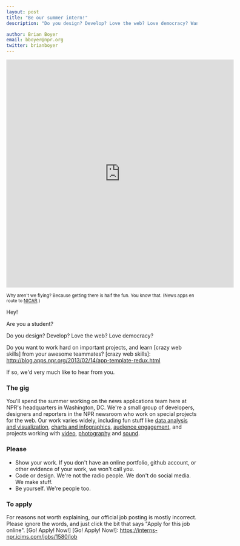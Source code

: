 ```yaml
---
layout: post
title: "Be our summer intern!"
description: "Do you design? Develop? Love the web? Love democracy? Want to spend a summer in Washington, DC?"

author: Brian Boyer
email: bboyer@npr.org
twitter: brianboyer
---
```


<iframe src="https://vine.co/v/bXm3FjFtqAp/card" height="600" width="600" border="0" frameborder="0">
    <!--whitespace seems important to markdown, silly-->
</iframe>
<p><small>Why aren't we flying? Because getting there is half the fun. You know that. (News apps en route to <a href="http://ire.org/conferences/nicar-2013/">NICAR</a>.)</small></p>

Hey!

Are you a student?

Do you design? Develop? Love the web? Love democracy?

Do you want to work hard on important projects, and learn [crazy web skills] from your awesome teammates?
[crazy web skills]: http://blog.apps.npr.org/2013/02/14/app-template-redux.html

If so, we'd very much like to hear from you.

### The gig

You'll spend the summer working on the news applications team here at NPR's headquarters in Washington, DC. We're a small group of developers, designers and reporters in the NPR newsroom who work on special projects for the web. Our work varies widely, including fun stuff like [data analysis and visualization], [charts and infographics], [audience engagement], and projects working with [video], [photography] and [sound].

[data analysis and visualization]: http://election2012.npr.org/
[charts and infographics]: http://www.npr.org/blogs/itsallpolitics/2013/02/13/171935151/chart-check-did-obama-s-graphics-enhance-his-big-speech
[audience engagement]: http://apps.npr.org/inauguration/
[video]: http://apps.npr.org/oscars-2013/best-picture.html
[photography]: http://apps.npr.org/sotomayor-family-photos/
[sound]: http://apps.npr.org/music-memoriam-2012/

### Please

* Show your work. If you don't have an online portfolio, github account, or other evidence of your work, we won't call you.
* Code or design. We're not the radio people. We don't do social media. We make stuff.
* Be yourself. We're people too.

### To apply

For reasons not worth explaining, our official job posting is mostly incorrect. Please ignore the words, and just click the bit that says "Apply for this job online". [Go! Apply! Now!]
[Go! Apply! Now!]: https://interns-npr.icims.com/jobs/1580/job